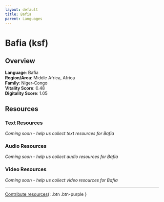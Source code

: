 ```yaml
---
layout: default
title: Bafia
parent: Languages
---
```


# Bafia (ksf)

## Overview

**Language**: Bafia  
**Region/Area**: Middle Africa, Africa  
**Family**: Niger-Congo  
**Vitality Score**: 0.48  
**Digitality Score**: 1.05  

## Resources

### Text Resources
*Coming soon - help us collect text resources for Bafia*

### Audio Resources
*Coming soon - help us collect audio resources for Bafia*

### Video Resources
*Coming soon - help us collect video resources for Bafia*

---

[Contribute resources](https://fairtrain.github.io/){: .btn .btn-purple }
